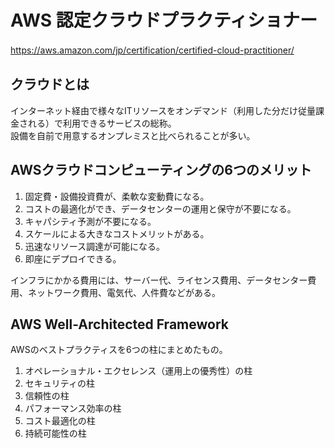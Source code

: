 # AWS 認定クラウドプラクティショナー

https://aws.amazon.com/jp/certification/certified-cloud-practitioner/
　
## クラウドとは

インターネット経由で様々なITリソースをオンデマンド（利用した分だけ従量課金される）で利用できるサービスの総称。  
設備を自前で用意するオンプレミスと比べられることが多い。

## AWSクラウドコンピューティングの6つのメリット

1. 固定費・設備投資費が、柔軟な変動費になる。
2. コストの最適化ができ、データセンターの運用と保守が不要になる。
3. キャパシティ予測が不要になる。
4. スケールによる大きなコストメリットがある。
5. 迅速なリソース調達が可能になる。
6. 即座にデプロイできる。

インフラにかかる費用には、サーバー代、ライセンス費用、データセンター費用、ネットワーク費用、電気代、人件費などがある。

## AWS Well-Architected Framework

AWSのベストプラクティスを6つの柱にまとめたもの。

1. オペレーショナル・エクセレンス（運用上の優秀性）の柱
2. セキュリティの柱
3. 信頼性の柱
4. パフォーマンス効率の柱
5. コスト最適化の柱
6. 持続可能性の柱
